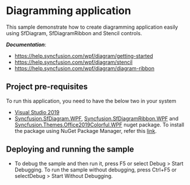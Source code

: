 # Diagramming application
This sample demonstrate how to create diagramming application easily using SfDiagram, SfDiagramRibbon and Stencil controls.

__*Documentation*__:

* https://help.syncfusion.com/wpf/diagram/getting-started
* https://help.syncfusion.com/wpf/diagram/stencil
* https://help.syncfusion.com/wpf/diagram/diagram-ribbon

## Project pre-requisites
To run this application, you need to have the below two in your system

* [Visual Studio 2019](https://www.visualstudio.com/wpf-vs)
* [Syncfusion.SfDiagram.WPF](https://www.nuget.org/packages/Syncfusion.SfDiagram.WPF/), [Syncfusion.SfDiagramRibbon.WPF](https://www.nuget.org/packages/Syncfusion.SfDiagramRibbon.WPF/) and [Syncfusion.Themes.Office2019Colorful.WPF](https://www.nuget.org/packages/Syncfusion.Themes.Office2019Colorful.WPF/) nuget package. To install the package using NuGet Package Manager, refer this [link](https://docs.microsoft.com/en-us/nuget/quickstart/install-and-use-a-package-in-visual-studio#nuget-package-manager).

## Deploying and running the sample
* To debug the sample and then run it, press F5 or select Debug > Start Debugging. To run the sample without debugging, press Ctrl+F5 or selectDebug > Start Without Debugging.
